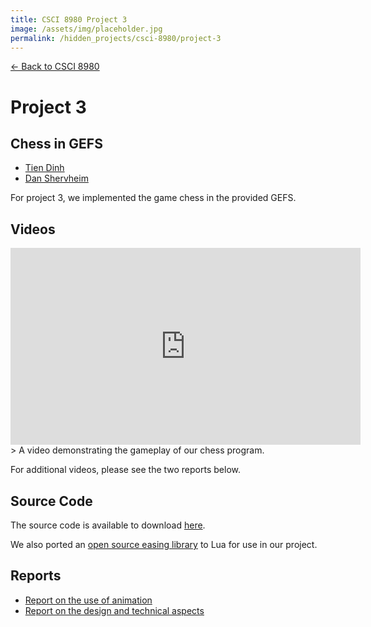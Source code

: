 ```yaml
---
title: CSCI 8980 Project 3
image: /assets/img/placeholder.jpg
permalink: /hidden_projects/csci-8980/project-3
---
```


[← Back to CSCI 8980](/hidden_projects/csci-8980)

# Project 3
## Chess in GEFS

- [Tien Dinh](mailto:dinh0080@umn.edu)
- [Dan Shervheim](mailto:sherv029@umn.edu)

For project 3, we implemented the game chess in the provided GEFS.

## Videos
<iframe width="560" height="315" src="https://www.youtube.com/embed/CiJlOMVO5M8" frameborder="0" allow="accelerometer; autoplay; encrypted-media; gyroscope; picture-in-picture" allowfullscreen></iframe>
> A video demonstrating the gameplay of our chess program.

For additional videos, please see the two reports below.

## Source Code

The source code is available to download [here](https://drive.google.com/drive/folders/15e5d5eMOY7Mnlr6pb9vtDpczVOlYjQ4Q?usp=sharing).

We also ported an [open source easing library](https://github.com/nicolausYes/easing-functions/blob/master/src/easing.cpp) to Lua for use in our project.

## Reports

- [Report on the use of animation](/hidden_projects/csci-8980/project-3/report-1)
- [Report on the design and technical aspects](/hidden_projects/csci-8980/project-3/report-2)
